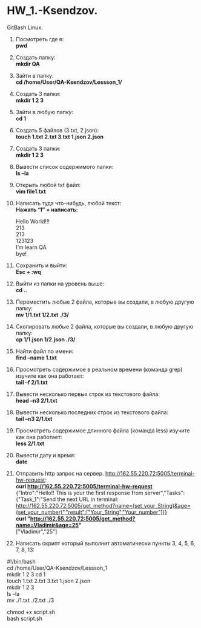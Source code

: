 # HW_1.-Ksendzov.
GitBash Linux.

1. Посмотреть где я:  
**pwd**
1. Создать папку:  
**mkdir QA**
1. Зайти в папку:  
**cd /home/User/QA-Ksendzov/Lessson_1/**  
1. Создать 3 папки:  
**mkdir 1 2 3**
1. Зайти в любую папку:  
**cd 1**
1. Создать 5 файлов (3 txt, 2 json):  
**touch 1.txt 2.txt 3.txt 1.json 2.json**
1. Создать 3 папки:  
**mkdir 1 2 3**
1. Вывести список содержимого папки:  
**ls –la**
1. Открыть любой txt файл:  
**vim file1.txt**
1. Написать туда что-нибудь, любой текст:  
**Нажать “I” + написать:**

   Hello World!!!  
   213  
   213  
   123123  
   I’m learn QA  
   bye!
1. Сохранить и выйти:  
**Esc + :wq**
1. Выйти из папки на уровень выше:  
**cd ..**
1. Переместить любые 2 файла, которые вы создали, в любую другую папку:  
**mv 1/1.txt 1/2.txt ./3/**
1. Скопировать любые 2 файла, которые вы создали, в любую другую папку:  
**cp 1/1.json 1/2.json ./3/**
1. Найти файл по имени:  
**find –name 1.txt**
1. Просмотреть содержимое в реальном времени (команда grep) изучите как она работает:  
**tail –f 2/1.txt**
1. Вывести несколько первых строк из текстового файла:  
**head –n3 2/1.txt**
1. Вывести несколько последних строк из текстового файла:  
**tail –n3 2/1.txt**
1. Просмотреть содержимое длинного файла (команда less) изучите как она работает:  
**less 2/1.txt**
1. Вывести дату и время:  
**date**


1. Отправить http запрос на сервер. http://162.55.220.72:5005/terminal-hw-request:  
**curl http://162.55.220.72:5005/terminal-hw-request**  
{"Intro":"Hello!! This is your the first response from server","Tasks":{"Task_1":"Send the next URL in terminal: http://162.55.220.72:5005/get_method?name=(set_your_String)&age=(set_your_number)","result":["Your_String","Your_number"]}}  
**curl "http://162.55.220.72:5005/get_method?name=Vladimir&age=25"**  
["Vladimir","25"]

1. Написать скрипт который выполнит автоматически пункты 3, 4, 5, 6, 7, 8, 13:  
  
#!/bin/bash  
cd /home/User/QA-Ksendzov/Lessson_1  
mkdir 1 2 3
cd 1  
touch 1.txt 2.txt 3.txt 1.json 2.json  
mkdir 1 2 3  
ls –la  
mv ./1.txt ./2.txt ./3

chmod +x script.sh  
bash script.sh  
